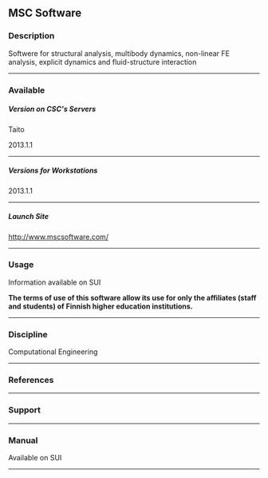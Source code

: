 ## MSC Software

### Description

Softwere for structural analysis, multibody dynamics, non-linear FE analysis, explicit dynamics and fluid-structure interaction

* * *

### Available

##### Version on CSC's Servers

Taito

2013.1.1

* * *

##### Versions for Workstations

2013.1.1

* * *

##### Launch Site

http://www.mscsoftware.com/

* * *

### Usage

Information available on SUI

**The terms of use of this software allow its use for only the affiliates (staff and students) of Finnish higher education institutions.**

* * *

### Discipline

Computational Engineering  

* * *

### References

* * *

### Support

* * *

### Manual

Available on SUI

* * *